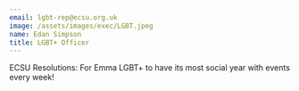 ```yaml
---
email: lgbt-rep@ecsu.org.uk
image: /assets/images/exec/LGBT.jpeg
name: Edan Simpson	
title: LGBT+ Officer
---
```


ECSU Resolutions: For Emma LGBT+ to have its most social year with events every week!
